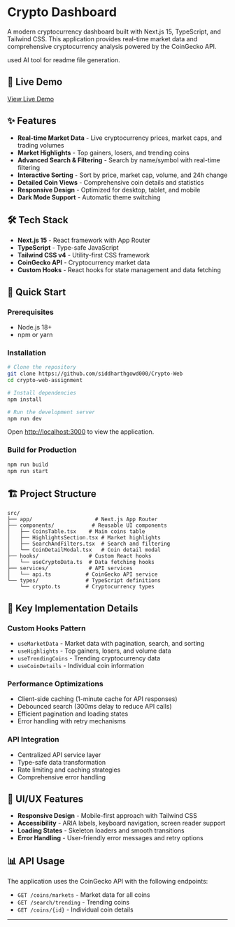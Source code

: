 # Crypto Dashboard

A modern cryptocurrency dashboard built with Next.js 15, TypeScript, and Tailwind CSS. This application provides real-time market data and comprehensive cryptocurrency analysis powered by the CoinGecko API.

used AI tool for readme file generation.

## 🚀 Live Demo
[View Live Demo](https://crypto-web-assignment-nine.vercel.app/)

## ✨ Features

- **Real-time Market Data** - Live cryptocurrency prices, market caps, and trading volumes
- **Market Highlights** - Top gainers, losers, and trending coins
- **Advanced Search & Filtering** - Search by name/symbol with real-time filtering
- **Interactive Sorting** - Sort by price, market cap, volume, and 24h change
- **Detailed Coin Views** - Comprehensive coin details and statistics
- **Responsive Design** - Optimized for desktop, tablet, and mobile
- **Dark Mode Support** - Automatic theme switching

## 🛠️ Tech Stack

- **Next.js 15** - React framework with App Router
- **TypeScript** - Type-safe JavaScript
- **Tailwind CSS v4** - Utility-first CSS framework
- **CoinGecko API** - Cryptocurrency market data
- **Custom Hooks** - React hooks for state management and data fetching

## 🚀 Quick Start

### Prerequisites

- Node.js 18+
- npm or yarn

### Installation

```bash
# Clone the repository
git clone https://github.com/siddharthgowd000/Crypto-Web
cd crypto-web-assignment

# Install dependencies
npm install

# Run the development server
npm run dev
```

Open [http://localhost:3000](http://localhost:3000) to view the application.

### Build for Production

```bash
npm run build
npm run start
```

## 🏗️ Project Structure

```
src/
├── app/                    # Next.js App Router
├── components/            # Reusable UI components
│   ├── CoinsTable.tsx    # Main coins table
│   ├── HighlightsSection.tsx # Market highlights
│   ├── SearchAndFilters.tsx  # Search and filtering
│   └── CoinDetailModal.tsx   # Coin detail modal
├── hooks/                # Custom React hooks
│   └── useCryptoData.ts  # Data fetching hooks
├── services/             # API services
│   └── api.ts           # CoinGecko API service
└── types/               # TypeScript definitions
    └── crypto.ts        # Cryptocurrency types
```

## 🔧 Key Implementation Details

### Custom Hooks Pattern

- `useMarketData` - Market data with pagination, search, and sorting
- `useHighlights` - Top gainers, losers, and volume data
- `useTrendingCoins` - Trending cryptocurrency data
- `useCoinDetails` - Individual coin information

### Performance Optimizations

- Client-side caching (1-minute cache for API responses)
- Debounced search (300ms delay to reduce API calls)
- Efficient pagination and loading states
- Error handling with retry mechanisms

### API Integration

- Centralized API service layer
- Type-safe data transformation
- Rate limiting and caching strategies
- Comprehensive error handling

## 🎨 UI/UX Features

- **Responsive Design** - Mobile-first approach with Tailwind CSS
- **Accessibility** - ARIA labels, keyboard navigation, screen reader support
- **Loading States** - Skeleton loaders and smooth transitions
- **Error Handling** - User-friendly error messages and retry options

## 📊 API Usage

The application uses the CoinGecko API with the following endpoints:

- `GET /coins/markets` - Market data for all coins
- `GET /search/trending` - Trending coins
- `GET /coins/{id}` - Individual coin details


---


